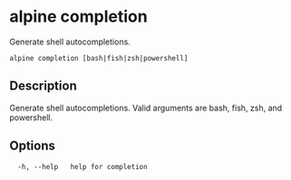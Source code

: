 # alpine completion

Generate shell autocompletions.

```
alpine completion [bash|fish|zsh|powershell]
```

## Description

Generate shell autocompletions. Valid arguments are bash, fish, zsh, and powershell.

## Options

```
  -h, --help   help for completion
```
